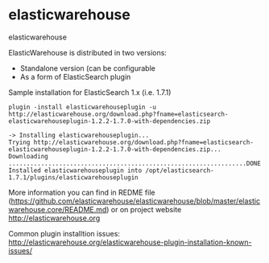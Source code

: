 # elasticwarehouse
elasticwarehouse

ElasticWarehouse is distributed in two versions:
 * Standalone version (can be configurable 
 * As a form of ElasticSearch plugin
 
Sample installation for ElasticSearch 1.x (i.e. 1.7.1)

    plugin -install elasticwarehouseplugin -u http://elasticwarehouse.org/download.php?fname=elasticsearch-elasticwarehouseplugin-1.2.2-1.7.0-with-dependencies.zip

    -> Installing elasticwarehouseplugin...
    Trying http://elasticwarehouse.org/download.php?fname=elasticsearch-elasticwarehouseplugin-1.2.2-1.7.0-with-dependencies.zip...
    Downloading ..................................................................DONE
    Installed elasticwarehouseplugin into /opt/elasticsearch-1.7.1/plugins/elasticwarehouseplugin


More information you can find in REDME file (https://github.com/elasticwarehouse/elasticwarehouse/blob/master/elasticwarehouse.core/README.md) or on project website http://elasticwarehouse.org

Common plugin installtion issues: http://elasticwarehouse.org/elasticwarehouse-plugin-installation-known-issues/

